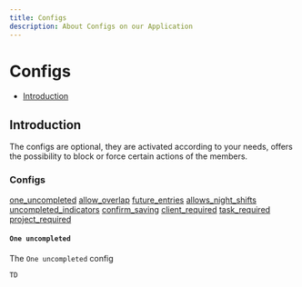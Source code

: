```yaml
---
title: Configs
description: About Configs on our Application
---
```



# Configs

- [Introduction](#introduction)

<a name="introduction"></a>
## Introduction

The configs are optional, they are activated according to your needs, offers the possibility to block or force certain actions of the members.

<a name="configs"></a>
### Configs

<div class="configs" markdown="1">

[one_uncompleted](#one_uncompleted)
[allow_overlap](#allow_overlap)
[future_entries](#config-future_entries)
[allows_night_shifts](#config-allows_night_shifts)
[uncompleted_indicators](#config-uncompleted_indicators)
[confirm_saving](#config-confirm_saving)
[client_required](#config-client_required)
[task_required](#config-task_required)
[project_required](#config-project_required)

</div>

<a name="one_uncompleted"></a>
#### `One uncompleted`

The `One uncompleted` config

    TD

    